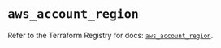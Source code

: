 # `aws_account_region`

Refer to the Terraform Registry for docs: [`aws_account_region`](https://registry.terraform.io/providers/hashicorp/aws/6.18.0/docs/resources/account_region).
